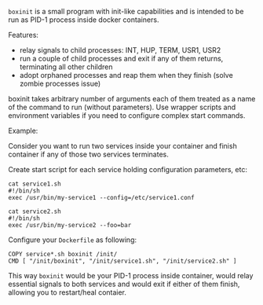 `boxinit` is a small program with init-like capabilities and is intended to be run as PID-1 process inside docker containers.

Features:

- relay signals to child processes: INT, HUP, TERM, USR1, USR2
- run a couple of child processes and exit if any of them returns, terminating all other children
- adopt orphaned processes and reap them when they finish (solve zombie processes issue)

boxinit takes arbitrary number of arguments each of them treated as a name of the command to run (without parameters). Use wrapper scripts and environment variables if you need to configure complex start commands.

Example:

Consider you want to run two services inside your container and finish container if any of those two services terminates.

Create start script for each service holding configuration parameters, etc:

	cat service1.sh
	#!/bin/sh
	exec /usr/bin/my-service1 --config=/etc/service1.conf

	cat service2.sh
	#!/bin/sh
	exec /usr/bin/my-service2 --foo=bar

Configure your `Dockerfile` as following:

	COPY service*.sh boxinit /init/
	CMD [ "/init/boxinit", "/init/service1.sh", "/init/service2.sh" ]

This way `boxinit` would be your PID-1 process inside container, would relay essential signals to both services and would exit if either of them finish, allowing you to restart/heal contaier.
